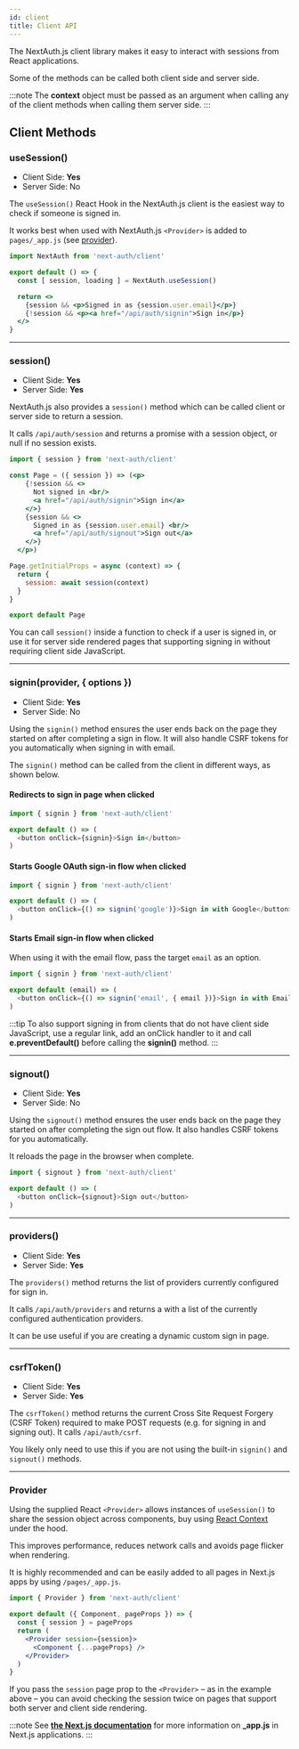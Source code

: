 ```yaml
---
id: client
title: Client API
---
```


The NextAuth.js client library makes it easy to interact with sessions from React applications.

Some of the methods can be called both client side and server side.

:::note
The **context** object must be passed as an argument when calling any of the client methods when calling them server side.
:::

## Client Methods

### useSession()

* Client Side: **Yes**
* Server Side: No

The `useSession()` React Hook in the NextAuth.js client is the easiest way to check if someone is signed in.

It works best when used with NextAuth.js `<Provider>` is added to `pages/_app.js` (see [provider](#provider)).

```jsx
import NextAuth from 'next-auth/client'

export default () => {
  const [ session, loading ] = NextAuth.useSession()

  return <>
    {session && <p>Signed in as {session.user.email}</p>}
    {!session && <p><a href="/api/auth/signin">Sign in</p>}
  </>
}
```

---

### session()

* Client Side: **Yes**
* Server Side: **Yes**

NextAuth.js also provides a `session()` method which can be called client or server side to return a session.
 
It calls `/api/auth/session` and returns a promise with a session object, or null if no session exists.

```jsx title="/pages/index.js"
import { session } from 'next-auth/client'

const Page = ({ session }) => (<p>
    {!session && <>
      Not signed in <br/>
      <a href="/api/auth/signin">Sign in</a>
    </>}
    {session && <>
      Signed in as {session.user.email} <br/>
      <a href="/api/auth/signout">Sign out</a>
    </>}
  </p>)

Page.getInitialProps = async (context) => {
  return {
    session: await session(context)
  }
}

export default Page
```

You can call `session()` inside a function to check if a user is signed in, or use it for server side rendered pages that supporting signing in without requiring client side JavaScript.

---

### signin(provider, { options })

* Client Side: **Yes**
* Server Side: No

Using the `signin()` method ensures the user ends back on the page they started on after completing a sign in flow. It will also handle CSRF tokens for you automatically when signing in with email.

The `signin()` method can be called from the client in different ways, as shown below.

#### Redirects to sign in page when clicked

```js
import { signin } from 'next-auth/client'

export default () => (
  <button onClick={signin}>Sign in</button>
)
```

#### Starts Google OAuth sign-in flow when clicked

```js
import { signin } from 'next-auth/client'

export default () => (
  <button onClick={() => signin('google')}>Sign in with Google</button>
)
```

#### Starts Email sign-in flow when clicked

When using it with the email flow, pass the target `email` as an option.

```js
import { signin } from 'next-auth/client'

export default (email) => (
  <button onClick={() => signin('email', { email })}>Sign in with Email</button>
)
```

:::tip
To also support signing in from clients that do not have client side JavaScript, use a regular link, add an onClick handler to it and call **e.preventDefault()** before calling the **signin()** method.
:::

---

### signout()

* Client Side: **Yes**
* Server Side: No

Using the `signout()` method ensures the user ends back on the page they started on after completing the sign out flow. It also handles CSRF tokens for you automatically.

It reloads the page in the browser when complete.

```js
import { signout } from 'next-auth/client'

export default () => (
  <button onClick={signout}>Sign out</button>
)
```

---

### providers()

* Client Side: **Yes**
* Server Side: **Yes**

The `providers()` method returns the list of providers currently configured for sign in.

It calls `/api/auth/providers` and returns a with a list of the currently configured authentication providers.

It can be use useful if you are creating a dynamic custom sign in page.

---

### csrfToken()

* Client Side: **Yes**
* Server Side: **Yes**

The `csrfToken()` method returns the current Cross Site Request Forgery (CSRF Token) required to make POST requests (e.g. for signing in and signing out). It calls `/api/auth/csrf`.

You likely only need to use this if you are not using the built-in `signin()` and `signout()` methods.

---

### Provider

Using the supplied React `<Provider>` allows instances of `useSession()` to share the session object across components, buy using [React Context](https://reactjs.org/docs/context.html) under the hood.

This improves performance, reduces network calls and avoids page flicker when rendering.

It is highly recommended and can be easily added to all pages in Next.js apps by using `/pages/_app.js`.
 
```jsx title="/pages/_app.js"
import { Provider } from 'next-auth/client'

export default ({ Component, pageProps }) => {
  const { session } = pageProps
  return (
    <Provider session={session}>
      <Component {...pageProps} />
    </Provider>
  )
}
```

If you pass the `session` page prop to the `<Provider>` – as in the example above – you can avoid checking the session twice on pages that support both server and client side rendering.

:::note
See [**the Next.js documentation**](https://nextjs.org/docs/advanced-features/custom-app) for more information on **_app.js** in Next.js applications.
:::
